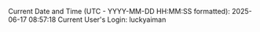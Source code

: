 Current Date and Time (UTC - YYYY-MM-DD HH:MM:SS formatted): 2025-06-17 08:57:18
Current User's Login: luckyaiman
